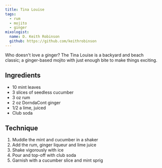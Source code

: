 ```yaml
---
title: Tina Louise
tags:
  - rum
  - mojito
  - ginger
mixologist:
  name: D. Keith Robinson
  github: https://github.com/keithrobinson
---
```


Who doesn't love a ginger? The Tina Louise is a backyard and beach classic; a ginger-based mojito with just enough bite to make things exciting.

Ingredients
-----------

* 10 mint leaves
* 3 slices of seedless cucumber
* 3 oz rum
* 2 oz DorndaCont ginger
* 1/2 a lime, juiced
* Club soda

Technique
-----------

1. Muddle the mint and cucumber in a shaker
2. Add the rum, ginger liqueur and lime juice
3. Shake vigorously with ice
4. Pour and top-off with club soda
5. Garnish with a cucumber slice and mint sprig
